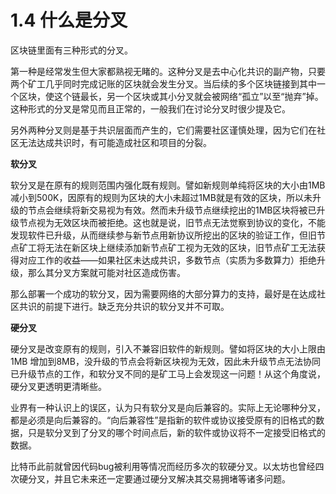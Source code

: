 # 1.4 什么是分叉

区块链里面有三种形式的分叉。

第一种是经常发生但大家都熟视无睹的。这种分叉是去中心化共识的副产物，只要两个矿工几乎同时完成记账的区块就会发生分叉。当后续的多个区块链接到其中一个区块，使这个链最长，另一个区块或其小分叉就会被网络“孤立”以至“抛弃”掉。这种形式的分叉是常见而且正常的，一般我们在讨论分叉时很少提及它。

另外两种分叉则是基于共识层面而产生的，它们需要社区谨慎处理，因为它们在社区无法达成共识时，有可能造成社区和项目的分裂。

**软分叉**

软分叉是在原有的规则范围内强化既有规则。譬如新规则单纯将区块的大小由1MB 减小到500K，因原有的规则为区块的大小未超过1MB就是有效的区块，所以未升级的节点会继续将新交易视为有效。然而未升级节点继续挖出的1MB区块将被已升级节点视为无效区块而被拒绝。这也就是说，旧节点无法觉察到协议的变化，不能发现软件已升级，从而继续参与新节点用新协议所挖出的区块的验证工作，但旧节点矿工将无法在新区块上继续添加新节点矿工视为无效的区块，旧节点矿工无法获得对应工作的收益——如果社区未达成共识，多数节点（实质为多数算力）拒绝升级，那么其分叉方案就可能对社区造成伤害。

那么部署一个成功的软分叉，因为需要网络的大部分算力的支持，最好是在达成社区共识的前提下进行。缺乏充分共识的软分叉并不可取。

**硬分叉**

硬分叉是改变原有的规则，引入不兼容旧软件的新规则。譬如将区块的大小上限由1MB 增加到8MB，没升级的节点会将新区块视为无效，因此未升级节点无法协同已升级节点的工作，和软分叉不同的是矿工马上会发现这一问题！从这个角度说，硬分叉更透明更清晰些。

业界有一种认识上的误区，认为只有软分叉是向后兼容的。实际上无论哪种分叉，都是必须是向后兼容的。“向后兼容性”是指新的软件或协议接受原有的旧格式的数据，只是软分叉到了分叉的哪个时间点后，新的软件或协议将不一定接受旧格式的数据。

比特币此前就曾因代码bug被利用等情况而经历多次的软硬分叉。以太坊也曾经四次硬分叉，并且它未来还一定要通过硬分叉解决其交易拥堵等诸多问题。

